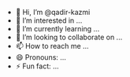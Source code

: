 - 👋 Hi, I’m @qadir-kazmi
- 👀 I’m interested in ...
- 🌱 I’m currently learning ...
- 💞️ I’m looking to collaborate on ...
- 📫 How to reach me ...
- 😄 Pronouns: ...
- ⚡ Fun fact: ...

<!---
qadir-kazmi/qadir-kazmi is a ✨ special ✨ repository because its `README.md` (this file) appears on your GitHub profile.
You can click the Preview link to take a look at your changes.
--->
